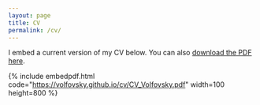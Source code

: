 ```yaml
---
layout: page
title: CV
permalink: /cv/
---
```


I embed a current version of my CV below. You can also [download the PDF here]({{site.url}}/cv/CV_Volfovsky.pdf).

{% include embedpdf.html code="https://volfovsky.github.io/cv/CV_Volfovsky.pdf" width=100 height=800 %}



